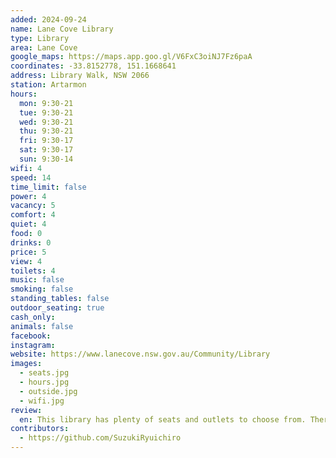 ```yaml
---
added: 2024-09-24
name: Lane Cove Library
type: Library
area: Lane Cove
google_maps: https://maps.app.goo.gl/V6FxC3oiNJ7Fz6paA
coordinates: -33.8152778, 151.1668641
address: Library Walk, NSW 2066
station: Artarmon
hours:
  mon: 9:30-21
  tue: 9:30-21
  wed: 9:30-21
  thu: 9:30-21
  fri: 9:30-17
  sat: 9:30-17
  sun: 9:30-14
wifi: 4
speed: 14
time_limit: false
power: 4
vacancy: 5
comfort: 4
quiet: 4
food: 0
drinks: 0
price: 5
view: 4
toilets: 4
music: false
smoking: false
standing_tables: false
outdoor_seating: true
cash_only:
animals: false
facebook:
instagram:
website: https://www.lanecove.nsw.gov.au/Community/Library
images:
  - seats.jpg
  - hours.jpg
  - outside.jpg
  - wifi.jpg
review:
  en: This library has plenty of seats and outlets to choose from. There are quite a few people working with their laptops open so seems like a normal thing to do. Wifi is not the fastest but stable. One thing that was annoying is that they probably block ports other than 80 or 443, so you can't SSH, connect to Postgresql DB, connecting to VPN, etc. For taking calls, if you go towards the kids area, you might feel more comfortable talking since there are kids who are also loud. However, there are signs that says no loud talking on the phone so not the best place when you have a day full of meetings. The out door benches are also available and the wifi speed doesn't drop too much even if you're seated outside. There's a supermarket right next to it so you can go grab some drinks if you need any. Edit - I could bypass the restriction by using Obfuscated Servers with Open VPN (TCP) protocol on NordVPN.
contributors:
  - https://github.com/SuzukiRyuichiro
---
```

